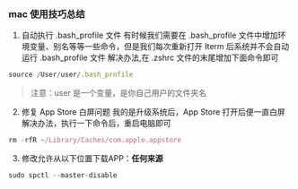### mac 使用技巧总结
1. 自动执行 .bash_profile 文件
有时候我们需要在 .bash_profile 文件中增加环境变量、别名等等一些命令，但是我们每次重新打开 Iterm 后系统并不会自动运行 .bash_profile 文件
解决办法,在 .zshrc 文件的末尾增加下面命令即可
```js
source /User/user/.bash_profile 
```
> 注意：user 是一个变量，是你自己用户的文件夹名

2. 修复 App Store 白屏问题 
我的是升级系统后，App Store 打开后便一直白屏
解决办法，执行一下命令后，重启电脑即可
```js
rm -rfR ~/Library/Caches/com.apple.appstore
```

3. 修改允许从以下位置下载APP：**任何来源**
```js
sudo spctl --master-disable
```